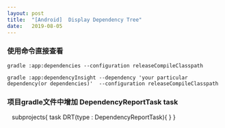 ```yaml
---
layout:	post
title:	"[Android]	Display Dependency Tree"
date:	2019-08-05
---
```

###	使用命令直接查看	

`gradle :app:dependencies --configuration releaseCompileClasspath`	

`gradle :app:dependencyInsight --dependency 'your particular dependency(or dependencies)'  --configuration releaseCompileClasspath`	

### 项目gradle文件中增加 DependencyReportTask task	

```	```
subprojects{
    task DRT(type : DependencyReportTask){
    }
}
```